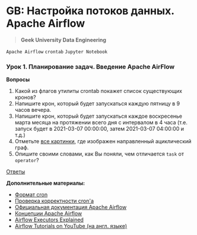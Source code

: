 # GB: Настройка потоков данных. Apache Airflow
> **Geek University Data Engineering**

`Apache Airflow` `crontab` `Jupyter Notebook`

### Урок 1. Планирование задач. Введение Apache AirFlow

**Вопросы**
1. Какой из флагов утилиты crontab покажет список существующих кронов?
2. Напишите крон, который будет запускаться каждую пятницу в 9 часов вечера.
3. Напишите крон, который будет запускаться каждое воскресенье марта месяца 
на протяжении всего дня с интервалом в 4 часа 
(т.е. запуск будет в 2021-03-07 00:00:00, затем 2021-03-07 04:00:00 и т.д.)
4. Отметьте [все картинки](https://prnt.sc/wsjfr3), где изображен направленный ациклический граф.
5. Опишите своими словами, как Вы поняли, чем отличается `task` от `operator`?

[Ответы](https://github.com/bostspb/airflow/blob/main/lesson01/lesson01.md)

**Дополнительные материалы:**
* [Формат cron](http://www.nncron.ru/nncronlt/help/RU/working/cron-format.htm)
* [Проверка корректности cron'а](https://crontab.guru/)
* [Официальная документация Apache Airflow](https://airflow.apache.org/docs/apache-airflow/stable/index.html)
* [Концепции Apache Airflow](https://airflow.apache.org/docs/apache-airflow/stable/concepts.html)
* [Airflow Executors Explained](https://www.astronomer.io/guides/airflow-executors-explained/)
* [Airflow Tutorials on YouTube (на англ. языке)](https://www.youtube.com/watch?v=AHMm1wfGuHE&list=PLYizQ5FvN6pvIOcOd6dFZu3lQqc6zBGp2)
